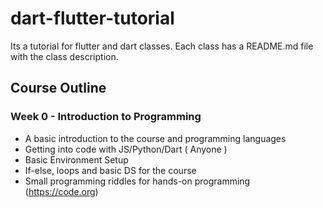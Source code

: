 # dart-flutter-tutorial

Its a tutorial for flutter and dart classes.
Each class has a README.md file with the class description.

## Course Outline

### Week 0 - Introduction to Programming

- A basic introduction to the course and programming languages
- Getting into code with JS/Python/Dart ( Anyone )
- Basic Environment Setup
- If-else, loops and basic DS for the course
- Small programming riddles for hands-on programming (https://code.org)
